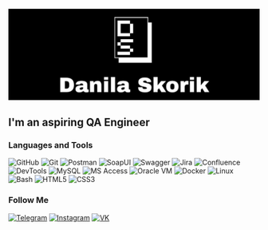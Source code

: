![Header](https://github.com/InspectorDanko/InspectorDanko/blob/main/assets/Danila%20Skorik.jpg)

## I'm an aspiring QA Engineer

### Languages and Tools
![GitHub](https://img.shields.io/badge/-Github-000000?style=for-the-badge&logo=Github&logoColor=222222)
![Git](https://img.shields.io/badge/-Git-000000?style=for-the-badge&logo=Git&logoColor=FF3F1E)
![Postman](https://img.shields.io/badge/-Postman-000000?style=for-the-badge&logo=Postman&logoColor=FE6C37)
![SoapUI](https://img.shields.io/badge/-Soap_UI-000000?style=for-the-badge&logo=SoapUI&logoColor=2684FF)
![Swagger](https://img.shields.io/badge/-Swagger-000000?style=for-the-badge&logo=Swagger&logoColor=7CEB4D)
![Jira](https://img.shields.io/badge/-Jira-000000?style=for-the-badge&logo=Jira&logoColor=2684FF)
![Confluence](https://img.shields.io/badge/-Confluence-000000?style=for-the-badge&logo=Confluence&logoColor=0081F7)
![DevTools](https://img.shields.io/badge/-devtools-000000?style=for-the-badge&logo=GoogleChrome&logoColor=2684FF)
![MySQL](https://img.shields.io/badge/-Mysql-000000?style=for-the-badge&logo=Mysql&logoColor=088181)
![MS Access](https://img.shields.io/badge/-MS_Access-000000?style=for-the-badge&logo=&logoColor=2684FF)
![Oracle VM](https://img.shields.io/badge/-Virtual_Box-000000?style=for-the-badge&logo=VirtualBox&logoColor=F3E7E5)
![Docker](https://img.shields.io/badge/-Docker-000000?style=for-the-badge&logo=Docker&logoColor=2684FF)
![Linux](https://img.shields.io/badge/-Linux-000000?style=for-the-badge&logo=Linux&logoColor=F6F7F5)
![Bash](https://img.shields.io/badge/-Bash-000000?style=for-the-badge&logo=GNUBash&logoColor=FEFEFE)
![HTML5](https://img.shields.io/badge/-HTML5-000000?style=for-the-badge&logo=HTML5&logoColor=E5532D)
![CSS3](https://img.shields.io/badge/-CSS3-000000?style=for-the-badge&logo=CSS3&logoColor=2684FF)

### Follow Me

[![Telegram](https://img.shields.io/badge/-Telegram-000000?style=for-the-badge&logo=Telegram&logoColor=2BA4DF)](https://t.me/danko_bako)
[![Instagram](https://img.shields.io/badge/-Instagram-000000?style=for-the-badge&logo=Instagram&logoColor=FE640B)](https://www.instagram.com/danko.185?igsh=MXJxMzd3Mm5ianozNw%3D%3D&utm_source=qr)
[![VK](https://img.shields.io/badge/-VK-000000?style=for-the-badge&logo=VK&logoColor=0F7FFE)](https://vk.com/danko.bako)
